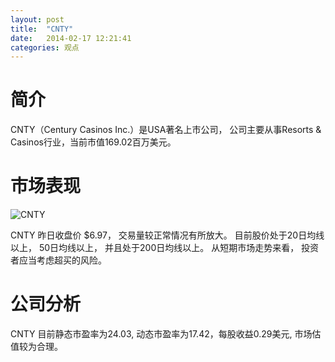 ```yaml
---
layout: post
title:  "CNTY"
date:   2014-02-17 12:21:41
categories: 观点
---
```


# 简介
CNTY（Century Casinos Inc.）是USA著名上市公司，
公司主要从事Resorts & Casinos行业，当前市值169.02百万美元。

# 市场表现

![CNTY](http://finviz.com/chart.ashx?t=CNTY&ty=c&ta=1&p=d&s=l)

CNTY 昨日收盘价 $6.97，
交易量较正常情况有所放大。
目前股价处于20日均线以上，
50日均线以上，
并且处于200日均线以上。
从短期市场走势来看，
投资者应当考虑超买的风险。

# 公司分析
CNTY 目前静态市盈率为24.03, 动态市盈率为17.42，每股收益0.29美元,
市场估值较为合理。
